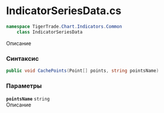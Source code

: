 
# IndicatorSeriesData.cs
```csharp
namespace TigerTrade.Chart.Indicators.Common  
    class IndicatorSeriesData
```

Описание

### Синтаксис
```csharp
public void CachePoints(Point[] points, string pointsName)
```

### Параметры
**`pointsName`** `string`  
 Описание  
  

                    
                    